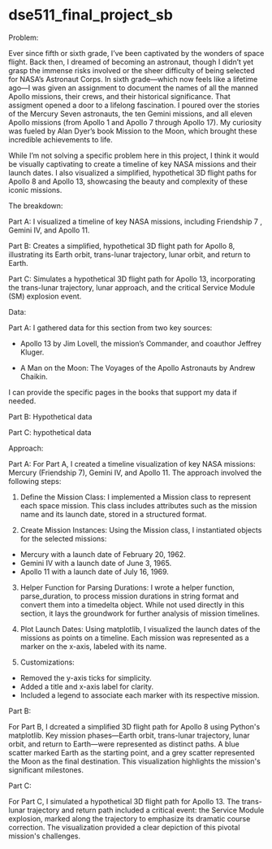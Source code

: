 # dse511_final_project_sb

Problem:

  Ever since fifth or sixth grade, I’ve been captivated by the wonders of space flight. Back then, I dreamed of becoming an astronaut, though I didn’t yet grasp the immense risks involved or the sheer difficulty of being selected for NASA’s Astronaut Corps. In sixth grade—which now feels like a lifetime ago—I was given an assignment to document the names of all the manned Apollo missions, their crews, and their historical significance. That assigment opened a door to a lifelong fascination. I poured over the stories of the Mercury Seven astronauts, the ten Gemini missions, and all eleven Apollo missions (from Apollo 1 and Apollo 7 through Apollo 17). My curiosity was fueled by Alan Dyer’s book Mission to the Moon, which brought these incredible achievements to life.

  While I’m not solving a specific problem here in this project, I think it would be visually captivating to create a timeline of key NASA missions and their launch dates. I also visualized a simplified, hypothetical 3D flight paths for Apollo 8 and Apollo 13, showcasing the beauty and complexity of these iconic missions.

The breakdown:

Part A: I visualized a timeline of key NASA missions, including Friendship 7 , Gemini IV, and Apollo 11.

Part B: Creates a simplified, hypothetical 3D flight path for Apollo 8, illustrating its Earth orbit, trans-lunar trajectory, lunar orbit, and return to Earth.

Part C: Simulates a hypothetical 3D flight path for Apollo 13, incorporating the trans-lunar trajectory, lunar approach, and the critical Service Module (SM) explosion event.

Data:

Part A: I gathered data for this section from two key sources:

- Apollo 13 by Jim Lovell, the mission’s Commander, and coauthor Jeffrey Kluger. 

-  A Man on the Moon: The Voyages of the Apollo Astronauts by Andrew Chaikin.

I can provide the specific pages in the books that support my data if needed.

Part B: Hypothetical data

Part C: hypothetical data

Approach: 

Part A: For Part A, I created a timeline visualization of key NASA missions: Mercury (Friendship 7), Gemini IV, and Apollo 11. The approach involved the following steps:

1. Define the Mission Class: I implemented a Mission class to represent each space mission. This class includes attributes such as the mission name and its launch date, stored in a structured format.

2. Create Mission Instances: Using the Mission class, I instantiated objects for the selected missions:

- Mercury with a launch date of February 20, 1962.
- Gemini IV with a launch date of June 3, 1965.
- Apollo 11 with a launch date of July 16, 1969.

3. Helper Function for Parsing Durations: I wrote a helper function, parse_duration, to process mission durations in string format and convert them into a timedelta object. While not used directly in this section, it lays the groundwork for further analysis of mission timelines.

4. Plot Launch Dates: Using matplotlib, I visualized the launch dates of the missions as points on a timeline. Each mission was represented as a marker on the x-axis, labeled with its name.

5. Customizations:

- Removed the y-axis ticks for simplicity.
- Added a title and x-axis label for clarity.
- Included a legend to associate each marker with its respective mission.

Part B: 

  For Part B, I dcreated a simplified 3D flight path for Apollo 8 using Python's matplotlib. Key mission phases—Earth orbit, trans-lunar trajectory, lunar orbit, and return to Earth—were represented as distinct paths. A blue scatter marked Earth as the starting point, and a grey scatter represented the Moon as the final destination. This visualization highlights the mission's significant milestones.

Part C: 

  For Part C, I simulated a hypothetical 3D flight path for Apollo 13. The trans-lunar trajectory and return path included a critical event: the Service Module explosion, marked along the trajectory to emphasize its dramatic course correction. The visualization provided a clear depiction of this pivotal mission's challenges.



  

